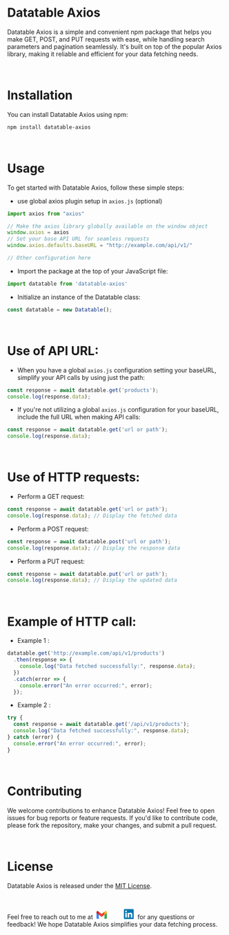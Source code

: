 # Datatable Axios


Datatable Axios is a simple and convenient npm package that helps you make GET, POST, and PUT requests with ease, while handling search parameters and pagination seamlessly. It's built on top of the popular Axios library, making it reliable and efficient for your data fetching needs.

&nbsp;
# Installation
You can install Datatable Axios using npm:

```bash
npm install datatable-axios
```
&nbsp;
# Usage
To get started with Datatable Axios, follow these simple steps:

- use global axios plugin setup in `axios.js` (optional)
``` js
import axios from "axios"

// Make the axios library globally available on the window object
window.axios = axios
// Set your base API URL for seamless requests
window.axios.defaults.baseURL = "http://example.com/api/v1/"

// Other configuration here
```

- Import the package at the top of your JavaScript file:

```js
import datatable from 'datatable-axios'
```
- Initialize an instance of the Datatable class:

```js
const datatable = new Datatable();
```
&nbsp;
# Use of API URL:

- When you have a global `axios.js` configuration setting your baseURL, simplify your API calls by using just the path:
```js
const response = await datatable.get('products');
console.log(response.data);
```
- If you're not utilizing a global `axios.js` configuration for your baseURL, include the full URL when making API calls:
```js
const response = await datatable.get('url or path');
console.log(response.data);
```
&nbsp;
# Use of HTTP requests:

- Perform a GET request:
```js
const response = await datatable.get('url or path');
console.log(response.data); // Display the fetched data
```
- Perform a POST request:
```js
const response = await datatable.post('url or path');
console.log(response.data); // Display the response data
```
- Perform a PUT request:
```js
const response = await datatable.put('url or path');
console.log(response.data); // Display the updated data
```
&nbsp;
# Example of HTTP call:
- Example 1 : 
```js
datatable.get('http://example.com/api/v1/products')
  .then(response => {
    console.log("Data fetched successfully:", response.data);
  })
  .catch(error => {
    console.error("An error occurred:", error);
  });
```
- Example 2 : 
```js
try {
  const response = await datatable.get('/api/v1/products');
  console.log("Data fetched successfully:", response.data);
} catch (error) {
  console.error("An error occurred:", error);
}
```
<!-- # Advanced Usage
You can also pass search parameters, pagination, and search queries to your requests:

```js
// Append search parameters to the URL
const response = await datatable.get('https://api.example.com/data', {
  page: 1,
  paginate: 10,
  search: 'keyword',
});
console.log(response.data);

// Similar usage for POST and PUT requests

``` -->

&nbsp;
# Contributing
We welcome contributions to enhance Datatable Axios! Feel free to open issues for bug reports or feature requests. If you'd like to contribute code, please fork the repository, make your changes, and submit a pull request.

&nbsp;
# License
Datatable Axios is released under the [MIT License](https://opensource.org/license/mit/).

&nbsp;

Feel free to reach out to me at &nbsp;[<svg xmlns="http://www.w3.org/2000/svg" width="24" height="18.1" viewBox="0 0 256 193"><path fill="#4285F4" d="M58.182 192.05V93.14L27.507 65.077L0 49.504v125.091c0 9.658 7.825 17.455 17.455 17.455h40.727Z"/><path fill="#34A853" d="M197.818 192.05h40.727c9.659 0 17.455-7.826 17.455-17.455V49.505l-31.156 17.837l-27.026 25.798v98.91Z"/><path fill="#EA4335" d="m58.182 93.14l-4.174-38.647l4.174-36.989L128 69.868l69.818-52.364l4.669 34.992l-4.669 40.644L128 145.504z"/><path fill="#FBBC04" d="M197.818 17.504V93.14L256 49.504V26.231c0-21.585-24.64-33.89-41.89-20.945l-16.292 12.218Z"/><path fill="#C5221F" d="m0 49.504l26.759 20.07L58.182 93.14V17.504L41.89 5.286C24.61-7.66 0 4.646 0 26.23v23.273Z"/></svg>](mailto:mahmudunnabikajal@gmail.com)&nbsp;
[<svg xmlns="http://www.w3.org/2000/svg" width="24" height="24" viewBox="0 0 128 128"><g fill="#fff"><path fill-rule="evenodd" d="M64 5.103c-33.347 0-60.388 27.035-60.388 60.388c0 26.682 17.303 49.317 41.297 57.303c3.017.56 4.125-1.31 4.125-2.905c0-1.44-.056-6.197-.082-11.243c-16.8 3.653-20.345-7.125-20.345-7.125c-2.747-6.98-6.705-8.836-6.705-8.836c-5.48-3.748.413-3.67.413-3.67c6.063.425 9.257 6.223 9.257 6.223c5.386 9.23 14.127 6.562 17.573 5.02c.542-3.903 2.107-6.568 3.834-8.076c-13.413-1.525-27.514-6.704-27.514-29.843c0-6.593 2.36-11.98 6.223-16.21c-.628-1.52-2.695-7.662.584-15.98c0 0 5.07-1.623 16.61 6.19C53.7 35 58.867 34.327 64 34.304c5.13.023 10.3.694 15.127 2.033c11.526-7.813 16.59-6.19 16.59-6.19c3.287 8.317 1.22 14.46.593 15.98c3.872 4.23 6.215 9.617 6.215 16.21c0 23.194-14.127 28.3-27.574 29.796c2.167 1.874 4.097 5.55 4.097 11.183c0 8.08-.07 14.583-.07 16.572c0 1.607 1.088 3.49 4.148 2.897c23.98-7.994 41.263-30.622 41.263-57.294C124.388 32.14 97.35 5.104 64 5.104z" clip-rule="evenodd"/><path d="M26.484 91.806c-.133.3-.605.39-1.035.185c-.44-.196-.685-.605-.543-.906c.13-.31.603-.395 1.04-.188c.44.197.69.61.537.91zm2.446 2.729c-.287.267-.85.143-1.232-.28c-.396-.42-.47-.983-.177-1.254c.298-.266.844-.14 1.24.28c.394.426.472.984.17 1.255zm2.382 3.477c-.37.258-.976.017-1.35-.52c-.37-.538-.37-1.183.01-1.44c.373-.258.97-.025 1.35.507c.368.545.368 1.19-.01 1.452zm3.261 3.361c-.33.365-1.036.267-1.552-.23c-.527-.487-.674-1.18-.343-1.544c.336-.366 1.045-.264 1.564.23c.527.486.686 1.18.333 1.543zm4.5 1.951c-.147.473-.825.688-1.51.486c-.683-.207-1.13-.76-.99-1.238c.14-.477.823-.7 1.512-.485c.683.206 1.13.756.988 1.237zm4.943.361c.017.498-.563.91-1.28.92c-.723.017-1.308-.387-1.315-.877c0-.503.568-.91 1.29-.924c.717-.013 1.306.387 1.306.88zm4.598-.782c.086.485-.413.984-1.126 1.117c-.7.13-1.35-.172-1.44-.653c-.086-.498.422-.997 1.122-1.126c.714-.123 1.354.17 1.444.663zm0 0"/></g></svg>](https://github.com/mahmudunnabikajal)&nbsp;
[<svg xmlns="http://www.w3.org/2000/svg" width="24" height="24" viewBox="0 0 128 128"><path fill="#0076b2" d="M116 3H12a8.91 8.91 0 0 0-9 8.8v104.42a8.91 8.91 0 0 0 9 8.78h104a8.93 8.93 0 0 0 9-8.81V11.77A8.93 8.93 0 0 0 116 3z"/><path fill="#fff" d="M21.06 48.73h18.11V107H21.06zm9.06-29a10.5 10.5 0 1 1-10.5 10.49a10.5 10.5 0 0 1 10.5-10.49m20.41 29h17.36v8h.24c2.42-4.58 8.32-9.41 17.13-9.41C103.6 47.28 107 59.35 107 75v32H88.89V78.65c0-6.75-.12-15.44-9.41-15.44s-10.87 7.36-10.87 15V107H50.53z"/></svg>](https://www.linkedin.com/in/mahmudun-nabi-kajal/)&nbsp;
 for any questions or feedback! We hope Datatable Axios simplifies your data fetching process.